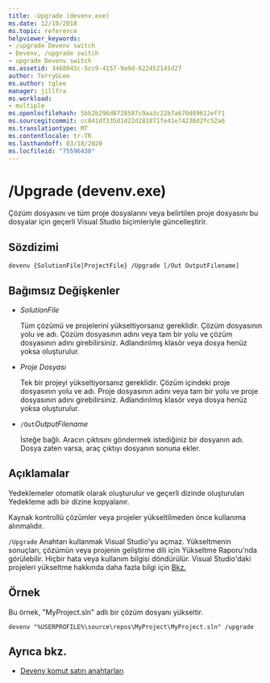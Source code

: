 ```yaml
---
title: -Upgrade (devenv.exe)
ms.date: 12/10/2018
ms.topic: reference
helpviewer_keywords:
- /upgrade Devenv switch
- Devenv, /upgrade switch
- upgrade Devenv switch
ms.assetid: 3468045c-5cc9-4157-9a9d-622452145d27
author: TerryGLee
ms.author: tglee
manager: jillfra
ms.workload:
- multiple
ms.openlocfilehash: 5bb2b296d8728587c9aa3c22b7a670d89612eff1
ms.sourcegitcommit: cc841df335d1d22d281871fe41e74238d2fc52a6
ms.translationtype: MT
ms.contentlocale: tr-TR
ms.lasthandoff: 03/18/2020
ms.locfileid: "75596430"
---
```

# <a name="upgrade-devenvexe"></a>/Upgrade (devenv.exe)

Çözüm dosyasını ve tüm proje dosyalarını veya belirtilen proje dosyasını bu dosyalar için geçerli Visual Studio biçimleriyle güncelleştirir.

## <a name="syntax"></a>Sözdizimi

```shell
devenv {SolutionFile|ProjectFile} /Upgrade [/Out OutputFilename]
```

## <a name="arguments"></a>Bağımsız Değişkenler

- *SolutionFile*

  Tüm çözümü ve projelerini yükseltiyorsanız gereklidir. Çözüm dosyasının yolu ve adı. Çözüm dosyasının adını veya tam bir yolu ve çözüm dosyasının adını girebilirsiniz. Adlandırılmış klasör veya dosya henüz yoksa oluşturulur.

- *Proje Dosyası*

  Tek bir projeyi yükseltiyorsanız gereklidir. Çözüm içindeki proje dosyasının yolu ve adı. Proje dosyasının adını veya tam bir yolu ve proje dosyasının adını girebilirsiniz. Adlandırılmış klasör veya dosya henüz yoksa oluşturulur.

- `/Out`*OutputFilename*

  İsteğe bağlı. Aracın çıktısını göndermek istediğiniz bir dosyanın adı. Dosya zaten varsa, araç çıktıyı dosyanın sonuna ekler.

## <a name="remarks"></a>Açıklamalar

Yedeklemeler otomatik olarak oluşturulur ve geçerli dizinde oluşturulan Yedekleme adlı bir dizine kopyalanır.

Kaynak kontrollü çözümler veya projeler yükseltilmeden önce kullanıma alınmalıdır.

`/Upgrade` Anahtarı kullanmak Visual Studio'yu açmaz. Yükseltmenin sonuçları, çözümün veya projenin geliştirme dili için Yükseltme Raporu'nda görülebilir. Hiçbir hata veya kullanım bilgisi döndürülür. Visual Studio'daki projeleri yükseltme hakkında daha fazla bilgi için [Bkz.](../../porting/port-migrate-and-upgrade-visual-studio-projects.md)

## <a name="example"></a>Örnek

Bu örnek, "MyProject.sln" adlı bir çözüm dosyanı yükseltir.

```shell
devenv "%USERPROFILE%\source\repos\MyProject\MyProject.sln" /upgrade
```

## <a name="see-also"></a>Ayrıca bkz.

- [Devenv komut satırı anahtarları](../../ide/reference/devenv-command-line-switches.md)
